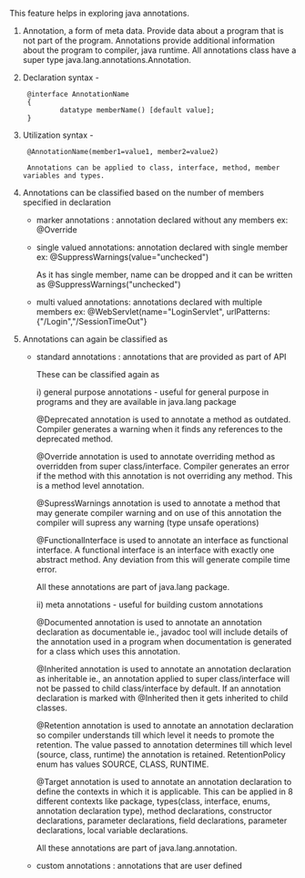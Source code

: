 This feature helps in exploring java annotations.

1) Annotation, a form of meta data. Provide data about a program that is not part of the program. Annotations provide additional information about the program to compiler, java runtime. All annotations class have a super type java.lang.annotations.Annotation.

2) Declaration syntax -

		@interface AnnotationName 
		{
				datatype memberName() [default value];
		}

3) Utilization syntax - 

	 	@AnnotationName(member1=value1, member2=value2)
 
		Annotations can be applied to class, interface, method, member variables and types. 

4) Annotations can be classified based on the number of members specified in declaration 

      - marker annotations : annotation declared without any members 
		ex: @Override 
				
      - single valued annotations: annotation declared with single member
		ex: @SuppressWarnings(value="unchecked")
				
		As it has single member, name can be dropped and it can be written as @SuppressWarnings("unchecked")
				
      - multi valued annotations: annotations declared with multiple members 
        	ex: @WebServlet(name="LoginServlet", urlPatterns: {"/Login","/SessionTimeOut"}
				
5) Annotations can again be classified as 
    
     - standard annotations :  annotations that are provided as part of API 
     
       These can be classified again as
       
   	   i)  general purpose annotations - useful for general purpose in programs and they are available in java.lang package
	      
	      @Deprecated annotation is used to annotate a method as outdated. Compiler generates a warning when it finds any references to the deprecated method.
	      
	      @Override annotation is used to annotate overriding method as overridden from super class/interface. Compiler generates an error if the method with this annotation is not overriding any method. This is a method level annotation.
	      
	      @SupressWarnings annotation is used to annotate a method that may generate compiler warning and on use of this annotation the compiler will supress any warning (type unsafe operations)
	      
	      @FunctionalInterface is  used to annotate an interface as functional interface. A functional interface is an interface with exactly one abstract method. Any deviation from this will generate compile time error.  
	      
	      All these annotations are part of java.lang package. 
	  
	   ii) meta annotations - useful for building custom annotations 
	  
	      @Documented annotation is used to annotate an annotation declaration as documentable ie., javadoc tool will include details of the annotation used in a program when documentation is generated for a class which uses this annotation.	 		 
		    
	      @Inherited annotation is used to annotate an annotation declaration as inheritable ie., an annotation applied to super class/interface will not be passed to child class/interface by default. If an annotation declaration is marked with @Inherited then it gets inherited to child classes.
	      
	      @Retention annotation is used to annotate an annotation declaration so compiler understands till which level it needs to promote the retention. The value passed to annotation determines till which level (source, class, runtime) the annotation is retained. RetentionPolicy enum has values SOURCE, CLASS, RUNTIME.  
	      
	      @Target annotation is used to annotate an annotation declaration to define the contexts in which it is applicable. This can be applied in 8 different contexts like package, types(class, interface, enums, annotation declaration type), method declarations, constructor declarations, parameter declarations, field declarations, parameter declarations, local variable declarations.
	      
	      All these annotations are part of java.lang.annotation.
     
     - custom annotations : annotations that are user defined
				
